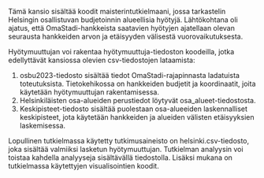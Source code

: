 Tämä kansio sisältää koodit maisterintutkielmaani, jossa tarkastelin Helsingin osallistuvan budjetoinnin alueellisia hyötyjä. Lähtökohtana oli ajatus, että OmaStadi-hankkeista saatavien hyötyjen ajatellaan olevan seurausta hankkeiden arvon ja etäisyyden välisestä vuorovaikutuksesta.

Hyötymuuttujan voi rakentaa hyötymuuttuja-tiedoston koodeilla, jotka edellyttävät kansiossa olevien csv-tiedostojen lataamista:

1) osbu2023-tiedosto sisältää tiedot OmaStadi-rajapinnasta ladatuista toteutuksista. Tietokehikossa on hankkeiden budjetit ja koordinaatit, joita käytetään hyötymuuttujan rakentamisessa.
2) Helsinkiläisten osa-alueiden perustiedot löytyvät osa_alueet-tiedostosta.
3) Keskipisteet-tiedosto sisältää puolestaan osa-alueeiden laskennalliset keskipisteet, jota käytetään hankkeiden ja alueiden välisten etäisyyksien laskemisessa.

Lopullinen tutkielmassa käytetty tutkimusaineisto on helsinki.csv-tiedosto, joka sisältää valmiiksi lasketun hyötymuuttujan.
Tutkielman analyysin voi toistaa kahdella analyyseja sisältävällä tiedostolla. Lisäksi mukana on tutkielmassa käytettyjen visualisointien koodit.
